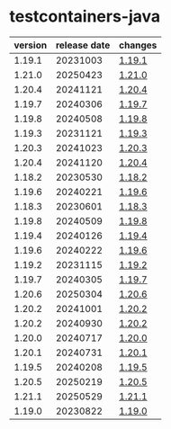 # testcontainers-java	


|version|release date|changes|
|---|---|---|
|1.19.1|20231003|[1.19.1](./1.19.1-20231003.md)|
|1.21.0|20250423|[1.21.0](./1.21.0-20250423.md)|
|1.20.4|20241121|[1.20.4](./1.20.4-20241121.md)|
|1.19.7|20240306|[1.19.7](./1.19.7-20240306.md)|
|1.19.8|20240508|[1.19.8](./1.19.8-20240508.md)|
|1.19.3|20231121|[1.19.3](./1.19.3-20231121.md)|
|1.20.3|20241023|[1.20.3](./1.20.3-20241023.md)|
|1.20.4|20241120|[1.20.4](./1.20.4-20241120.md)|
|1.18.2|20230530|[1.18.2](./1.18.2-20230530.md)|
|1.19.6|20240221|[1.19.6](./1.19.6-20240221.md)|
|1.18.3|20230601|[1.18.3](./1.18.3-20230601.md)|
|1.19.8|20240509|[1.19.8](./1.19.8-20240509.md)|
|1.19.4|20240126|[1.19.4](./1.19.4-20240126.md)|
|1.19.6|20240222|[1.19.6](./1.19.6-20240222.md)|
|1.19.2|20231115|[1.19.2](./1.19.2-20231115.md)|
|1.19.7|20240305|[1.19.7](./1.19.7-20240305.md)|
|1.20.6|20250304|[1.20.6](./1.20.6-20250304.md)|
|1.20.2|20241001|[1.20.2](./1.20.2-20241001.md)|
|1.20.2|20240930|[1.20.2](./1.20.2-20240930.md)|
|1.20.0|20240717|[1.20.0](./1.20.0-20240717.md)|
|1.20.1|20240731|[1.20.1](./1.20.1-20240731.md)|
|1.19.5|20240208|[1.19.5](./1.19.5-20240208.md)|
|1.20.5|20250219|[1.20.5](./1.20.5-20250219.md)|
|1.21.1|20250529|[1.21.1](./1.21.1-20250529.md)|
|1.19.0|20230822|[1.19.0](./1.19.0-20230822.md)|
